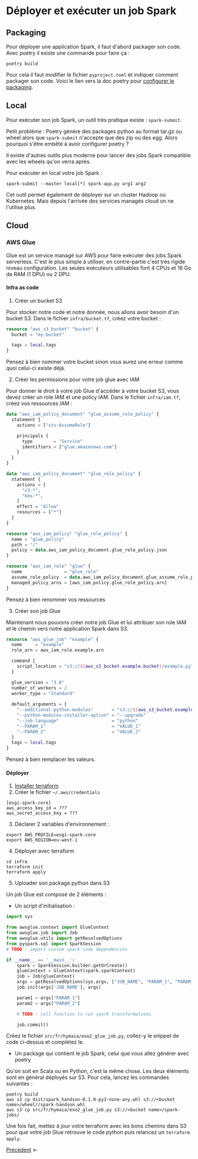 # Déployer et exécuter un job Spark

## Packaging

Pour déployer une application Spark, il faut d'abord packager son code. Avec poetry il existe une commande pour faire ça :

```shell
poetry build
```

Pour cela il faut modifier le fichier `pyproject.toml` et indiquer comment packager son code. Voici le lien vers la doc poetry pour [configurer le packaging](https://python-poetry.org/docs/pyproject/#packages).

## Local

Pour exécuter son job Spark, un outil très pratique existe : `spark-submit`.

Petit problème : Poetry génère des packages python au format tar.gz ou wheel alors que `spark-submit` n'accepte que des zip ou des egg. Alors pourquoi s'être embêté à avoir configurer poetry ?

Il existe d'autres outils plus moderne pour lancer des jobs Spark compatible avec les wheels qu'on verra après.

Pour exécuter en local votre job Spark :

```shell
spark-submit --master local[*] spark-app.py arg1 arg2
```

Cet outil permet également de déployer sur un cluster Hadoop ou Kubernetes. Mais depuis l'arrivée des services managés cloud on ne l'utilise plus. 

## Cloud

### AWS Glue

Glue est un service managé sur AWS pour faire exécuter des jobs Spark serverless. C'est le plus simple à utiliser, en contre-partie c'est très rigide niveau configuration. Les seules exécuteurs utilisables font 4 CPUs et 16 Go de RAM (1 DPU) ou 2 DPU.

#### Infra as code

1. Créer un bucket S3

Pour stocker notre code et notre donnée, nous allons avoir besoin d'un bucket S3. Dans le fichier `infra/bucket.tf`, créez votre bucket :

```terraform
resource "aws_s3_bucket" "bucket" {
  bucket = "my-bucket"

  tags = local.tags
}
```

Pensez à bien nommer votre bucket sinon vous aurez une erreur comme quoi celui-ci existe déjà.

2. Créer les permissions pour votre job glue avec IAM

Pour donner le droit à votre job Glue d'accéder à votre bucket S3, vous devez créer un role IAM et une policy IAM. Dans le fichier `infra/iam.tf`, créez vos ressources IAM :

```terraform
data "aws_iam_policy_document" "glue_assume_role_policy" {
  statement {
    actions = ["sts:AssumeRole"]

    principals {
      type        = "Service"
      identifiers = ["glue.amazonaws.com"]
    }
  }
}

data "aws_iam_policy_document" "glue_role_policy" {
  statement {
    actions = [
      "s3:*",
      "kms:*",
    ]
    effect = "Allow"
    resources = ["*"]
  }
}

resource "aws_iam_policy" "glue_role_policy" {
  name = "glue_policy"
  path = "/"
  policy = data.aws_iam_policy_document.glue_role_policy.json
}

resource "aws_iam_role" "glue" {
  name                = "glue_role"
  assume_role_policy  = data.aws_iam_policy_document.glue_assume_role_policy.json
  managed_policy_arns = [aws_iam_policy.glue_role_policy.arn]
}
```

Pensez à bien renommer vos ressources

3. Créer son job Glue

Maintenant nous pouvons créer notre job Glue et lui attribuer son role IAM et le chemin vers notre application Spark dans S3. 

```terraform
resource "aws_glue_job" "example" {
  name     = "example"
  role_arn = aws_iam_role.example.arn

  command {
    script_location = "s3://${aws_s3_bucket.example.bucket}/example.py"
  }

  glue_version = "3.0"
  number_of_workers = 2
  worker_type = "Standard"
  
  default_arguments = {
    "--additional-python-modules"       = "s3://${aws_s3_bucket.example.bucket}/prefix/lib_A.whl"
    "--python-modules-installer-option" = "--upgrade"
    "--job-language"                    = "python"
    "--PARAM_1"                         = "VALUE_1"
    "--PARAM_2"                         = "VALUE_2"
  }
  tags = local.tags
}
```

Pensez à bien remplacer les valeurs.

#### Déployer

1. [Installer terraform](https://developer.hashicorp.com/terraform/tutorials/aws-get-started/install-cli)
2. Créer le fichier `~/.aws/credentials`

```shell
[esgi-spark-core]
aws_access_key_id = ???
aws_secret_access_key = ???
```

3. Déclarer 2 variables d'environnement :

```shell
export AWS_PROFILE=esgi-spark-core
export AWS_REGION=eu-west-1
```

4. Déployer avec terraform

```shell
cd infra
terraform init
terraform apply
```

5. Uploader son package python dans S3

Un job Glue est composé de 2 éléments :
* Un script d'initialisation :
```python
import sys

from awsglue.context import GlueContext
from awsglue.job import Job
from awsglue.utils import getResolvedOptions
from pyspark.sql import SparkSession
# TODO : import custom spark code dependencies

if __name__ == '__main__':
    spark = SparkSession.builder.getOrCreate()
    glueContext = GlueContext(spark.sparkContext)
    job = Job(glueContext)
    args = getResolvedOptions(sys.argv, ["JOB_NAME", "PARAM_1", "PARAM_2"])
    job.init(args['JOB_NAME'], args)

    param1 = args["PARAM_1"]
    param2 = args["PARAM_2"]

    # TODO : call function to run spark transformations

    job.commit()
```

Créez le fichier `src/fr/hymaia/exo2_glue_job.py`, collez-y le snippet de code ci-dessus et complétez le.

* Un package qui contient le job Spark, celui que vous allez générer avec poetry

Qu'on soit en Scala ou en Python, c'est la même chose. Les deux éléments sont en général déployés sur S3. Pour cela, lancez les commandes suivantes :

```shell
poetry build
aws s3 cp dist/spark_handson-0.1.0-py3-none-any.whl s3://<bucket name>/wheel//spark-handson.whl
aws s3 cp src/fr/hymaia/exo2_glue_job.py s3://<bucket name>/spark-jobs/
```

Une fois fait, mettez à jour votre terraform avec les bons chemins dans S3 pour que votre job Glue retrouve le code python puis relancez un `terraform apply`. 


[Précédent](exo4.md) <-
